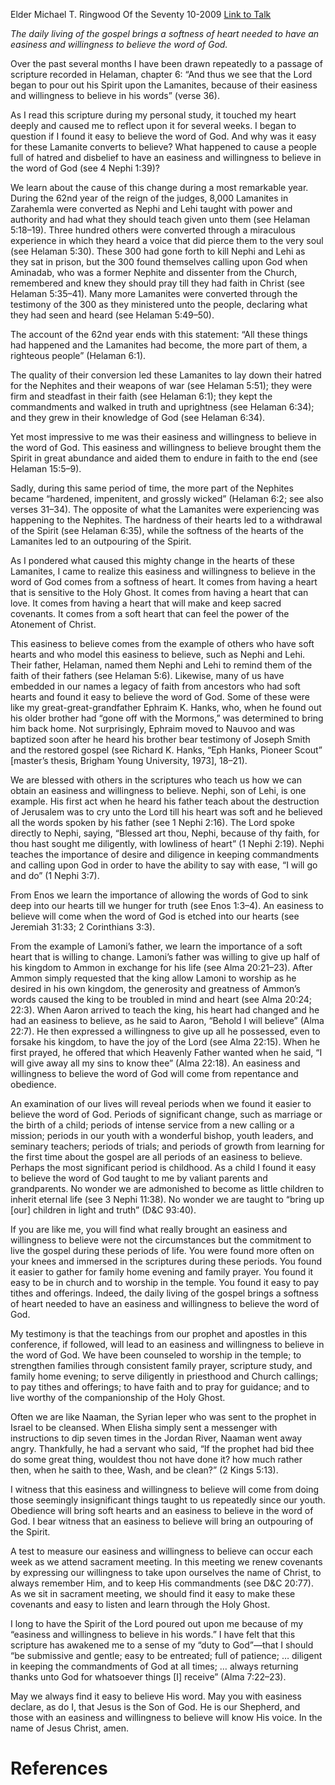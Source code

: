Elder Michael T. Ringwood
Of the Seventy
10-2009
[Link to Talk](https://www.churchofjesuschrist.org/study/general-conference/2009/10/an-easiness-and-willingness-to-believe?lang=eng)

_The daily living of the gospel brings a softness of heart needed to have an easiness and willingness to believe the word of God._

Over the past several months I have been drawn repeatedly to a passage of scripture recorded in Helaman, chapter 6: “And thus we see that the Lord began to pour out his Spirit upon the Lamanites, because of their easiness and willingness to believe in his words” (verse 36).

As I read this scripture during my personal study, it touched my heart deeply and caused me to reflect upon it for several weeks. I began to question if I found it easy to believe the word of God. And why was it easy for these Lamanite converts to believe? What happened to cause a people full of hatred and disbelief to have an easiness and willingness to believe in the word of God (see 4 Nephi 1:39)?

We learn about the cause of this change during a most remarkable year. During the 62nd year of the reign of the judges, 8,000 Lamanites in Zarahemla were converted as Nephi and Lehi taught with power and authority and had what they should teach given unto them (see Helaman 5:18–19). Three hundred others were converted through a miraculous experience in which they heard a voice that did pierce them to the very soul (see Helaman 5:30). These 300 had gone forth to kill Nephi and Lehi as they sat in prison, but the 300 found themselves calling upon God when Aminadab, who was a former Nephite and dissenter from the Church, remembered and knew they should pray till they had faith in Christ (see Helaman 5:35–41). Many more Lamanites were converted through the testimony of the 300 as they ministered unto the people, declaring what they had seen and heard (see Helaman 5:49–50).

The account of the 62nd year ends with this statement: “All these things had happened and the Lamanites had become, the more part of them, a righteous people” (Helaman 6:1).

The quality of their conversion led these Lamanites to lay down their hatred for the Nephites and their weapons of war (see Helaman 5:51); they were firm and steadfast in their faith (see Helaman 6:1); they kept the commandments and walked in truth and uprightness (see Helaman 6:34); and they grew in their knowledge of God (see Helaman 6:34).

Yet most impressive to me was their easiness and willingness to believe in the word of God. This easiness and willingness to believe brought them the Spirit in great abundance and aided them to endure in faith to the end (see Helaman 15:5–9).

Sadly, during this same period of time, the more part of the Nephites became “hardened, impenitent, and grossly wicked” (Helaman 6:2; see also verses 31–34). The opposite of what the Lamanites were experiencing was happening to the Nephites. The hardness of their hearts led to a withdrawal of the Spirit (see Helaman 6:35), while the softness of the hearts of the Lamanites led to an outpouring of the Spirit.

As I pondered what caused this mighty change in the hearts of these Lamanites, I came to realize this easiness and willingness to believe in the word of God comes from a softness of heart. It comes from having a heart that is sensitive to the Holy Ghost. It comes from having a heart that can love. It comes from having a heart that will make and keep sacred covenants. It comes from a soft heart that can feel the power of the Atonement of Christ.

This easiness to believe comes from the example of others who have soft hearts and who model this easiness to believe, such as Nephi and Lehi. Their father, Helaman, named them Nephi and Lehi to remind them of the faith of their fathers (see Helaman 5:6). Likewise, many of us have embedded in our names a legacy of faith from ancestors who had soft hearts and found it easy to believe the word of God. Some of these were like my great-great-grandfather Ephraim K. Hanks, who, when he found out his older brother had “gone off with the Mormons,” was determined to bring him back home. Not surprisingly, Ephraim moved to Nauvoo and was baptized soon after he heard his brother bear testimony of Joseph Smith and the restored gospel (see Richard K. Hanks, “Eph Hanks, Pioneer Scout” [master’s thesis, Brigham Young University, 1973], 18–21).

We are blessed with others in the scriptures who teach us how we can obtain an easiness and willingness to believe. Nephi, son of Lehi, is one example. His first act when he heard his father teach about the destruction of Jerusalem was to cry unto the Lord till his heart was soft and he believed all the words spoken by his father (see 1 Nephi 2:16). The Lord spoke directly to Nephi, saying, “Blessed art thou, Nephi, because of thy faith, for thou hast sought me diligently, with lowliness of heart” (1 Nephi 2:19). Nephi teaches the importance of desire and diligence in keeping commandments and calling upon God in order to have the ability to say with ease, “I will go and do” (1 Nephi 3:7).

From Enos we learn the importance of allowing the words of God to sink deep into our hearts till we hunger for truth (see Enos 1:3–4). An easiness to believe will come when the word of God is etched into our hearts (see Jeremiah 31:33; 2 Corinthians 3:3).

From the example of Lamoni’s father, we learn the importance of a soft heart that is willing to change. Lamoni’s father was willing to give up half of his kingdom to Ammon in exchange for his life (see Alma 20:21–23). After Ammon simply requested that the king allow Lamoni to worship as he desired in his own kingdom, the generosity and greatness of Ammon’s words caused the king to be troubled in mind and heart (see Alma 20:24; 22:3). When Aaron arrived to teach the king, his heart had changed and he had an easiness to believe, as he said to Aaron, “Behold I will believe” (Alma 22:7). He then expressed a willingness to give up all he possessed, even to forsake his kingdom, to have the joy of the Lord (see Alma 22:15). When he first prayed, he offered that which Heavenly Father wanted when he said, “I will give away all my sins to know thee” (Alma 22:18). An easiness and willingness to believe the word of God will come from repentance and obedience.

An examination of our lives will reveal periods when we found it easier to believe the word of God. Periods of significant change, such as marriage or the birth of a child; periods of intense service from a new calling or a mission; periods in our youth with a wonderful bishop, youth leaders, and seminary teachers; periods of trials; and periods of growth from learning for the first time about the gospel are all periods of an easiness to believe. Perhaps the most significant period is childhood. As a child I found it easy to believe the word of God taught to me by valiant parents and grandparents. No wonder we are admonished to become as little children to inherit eternal life (see 3 Nephi 11:38). No wonder we are taught to “bring up [our] children in light and truth” (D&C 93:40).

If you are like me, you will find what really brought an easiness and willingness to believe were not the circumstances but the commitment to live the gospel during these periods of life. You were found more often on your knees and immersed in the scriptures during these periods. You found it easier to gather for family home evening and family prayer. You found it easy to be in church and to worship in the temple. You found it easy to pay tithes and offerings. Indeed, the daily living of the gospel brings a softness of heart needed to have an easiness and willingness to believe the word of God.

My testimony is that the teachings from our prophet and apostles in this conference, if followed, will lead to an easiness and willingness to believe in the word of God. We have been counseled to worship in the temple; to strengthen families through consistent family prayer, scripture study, and family home evening; to serve diligently in priesthood and Church callings; to pay tithes and offerings; to have faith and to pray for guidance; and to live worthy of the companionship of the Holy Ghost.

Often we are like Naaman, the Syrian leper who was sent to the prophet in Israel to be cleansed. When Elisha simply sent a messenger with instructions to dip seven times in the Jordan River, Naaman went away angry. Thankfully, he had a servant who said, “If the prophet had bid thee do some great thing, wouldest thou not have done it? how much rather then, when he saith to thee, Wash, and be clean?” (2 Kings 5:13).

I witness that this easiness and willingness to believe will come from doing those seemingly insignificant things taught to us repeatedly since our youth. Obedience will bring soft hearts and an easiness to believe in the word of God. I bear witness that an easiness to believe will bring an outpouring of the Spirit.

A test to measure our easiness and willingness to believe can occur each week as we attend sacrament meeting. In this meeting we renew covenants by expressing our willingness to take upon ourselves the name of Christ, to always remember Him, and to keep His commandments (see D&C 20:77). As we sit in sacrament meeting, we should find it easy to make these covenants and easy to listen and learn through the Holy Ghost.

I long to have the Spirit of the Lord poured out upon me because of my “easiness and willingness to believe in his words.” I have felt that this scripture has awakened me to a sense of my “duty to God”—that I should “be submissive and gentle; easy to be entreated; full of patience; … diligent in keeping the commandments of God at all times; … always returning thanks unto God for whatsoever things [I] receive” (Alma 7:22–23).

May we always find it easy to believe His word. May you with easiness declare, as do I, that Jesus is the Son of God. He is our Shepherd, and those with an easiness and willingness to believe will know His voice. In the name of Jesus Christ, amen.

# References
